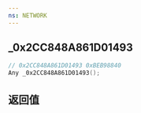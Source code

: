 ```yaml
---
ns: NETWORK
---
```

## _0x2CC848A861D01493

```c
// 0x2CC848A861D01493 0xBEB98840
Any _0x2CC848A861D01493();
```


## 返回值
